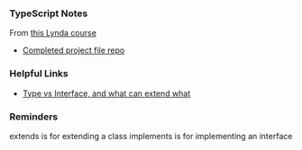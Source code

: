### TypeScript Notes
From [this Lynda course](https://www.lynda.com/Typescript-tutorials/TypeScript-Essential-Training/421807-2.html)

- [Completed project file repo](https://github.com/jchadwick/EssentialTypeScript/tree/Courseware)

### Helpful Links
- [Type vs Interface, and what can extend what](https://medium.com/@martin_hotell/interface-vs-type-alias-in-typescript-2-7-2a8f1777af4c)

### Reminders
extends is for extending a class
implements is for implementing an interface

